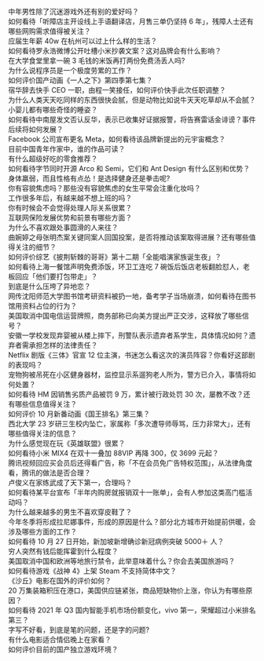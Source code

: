 中年男性除了沉迷游戏外还有别的爱好吗？  
如何看待「听障店主开设线上手语翻译店，月售三单仍坚持 6 年」，残障人士还有哪些网购需求值得被关注？  
应届生年薪 40w 在杭州可以过上什么样的生活？  
如何看待罗永浩微博公开吐槽小米抄袭文案？这对品牌会有什么影响？  
在大学食堂里拿一碗 3 毛钱的米饭再打两份免费汤丢人吗?  
为什么说程序员是一个极度劳累的工作？  
如何评价国产动画《一人之下》第四季第七集？  
宿华辞去快手 CEO 一职，由程一笑接任，如何评价快手此次任职调整？  
为什么人类天天吃同样的东西很快会腻，但是动物比如说牛天天吃草却从不会腻？  
小婴儿都有哪些奇怪的睡姿？  
如何看待中南屋发文否认反华，表示已收集好证据报警，将告赛雷话金诽谤？事件后续将如何发展？  
Facebook 公司宣布更名 Meta，如何看待该品牌新提出的元宇宙概念？  
目前中国青年作家中，谁的作品可读？  
有什么超级好吃的零食推荐？  
如何看待字节同时开源 Arco 和 Semi，它们和 Ant Design 有什么区别和优势？  
身体羸弱，而且性格有点怂！是选择健身还是拳击呢?  
你有容貌焦虑吗？那些没有容貌焦虑的女生平常会注重化妆吗？  
工作很多年后，有越来越不想上班的吗？  
你有时候会不会觉得处理人际关系很累？  
互联网保险发展优势和前景有哪些方面？  
为什么不喜欢跟处事圆滑的人来往？  
曲婉婷之母张明杰案关键同案人回国投案，是否将推动该案取得进展？还有哪些值得关注的细节？  
如何评价综艺《披荆斩棘的哥哥》第十二期「全能唱演家族诞生夜」？  
如何看待上海一餐馆声明免费添饭，环卫工连吃 7 碗饭后饭店老板翻脸怼人，老板回应「他们要打包带走」？  
到底是什么压垮了异地恋？  
网传沈阳师范大学图书馆考研资料被扔一地，备考学子当场崩溃，如何看待在图书馆用资料占位的行为？  
美国取消中国电信运营牌照，商务部称已向美方提出严正交涉，这释放了哪些信号？  
安徽一学校发现弃婴被从楼上摔下，刑警队表示遗弃者系学生，具体情况如何？遗弃者需承担怎样的法律责任？  
Netflix 剧版《三体》官宣 12 位主演，书迷怎么看这次的演员阵容？你看好这部剧的表现吗？  
宠物狗被吊死在小区健身器材，监控显示系遛狗老人所为，警方已介入，事情将如何处置？  
如何看待 HM 因销售劣质产品被罚 9 万，累计被行政处罚 30 次，屡教不改？还有哪些信息值得关注？  
如何评价 10 月新番动画《国王排名》第三集？  
西北大学 23 岁研三生校内坠亡，家属称「多次遭导师辱骂，压力非常大」，还有哪些值得关注的信息？  
为什么感觉现在玩《英雄联盟》很累？  
如何看待小米 MIX4 在双十一叠加 88VIP 再降 300，仅 3699 元起？  
腾讯视频回应买会员后还得看广告，称「不在会员免广告特权范围」，从法律角度看，腾讯的做法是否合理？  
卢俊义在家练武成了天下第一，合理吗？  
如何看待某平台宣布「半年内购房就报销双十一账单」，会有人参加这类高门槛活动吗？  
为什么越来越多的男生不喜欢穿皮鞋了？  
今年冬季将形成拉尼娜事件，形成的原因是什么？部分北方城市开始提前供暖，会涉及哪些方面的工作？  
如何看待 10 月 27 日开始，新加坡新增确诊新冠病例突破 5000＋ 人？  
穷人突然有钱后能挥霍到什么程度？  
美国取消中国和欧洲等地旅行禁令，此举意味着什么？你会去美国旅游吗？  
如何看待游戏《战神 4》上架 Steam 不支持简体中文？  
《沙丘》电影在国外的评价如何？  
20 万集装箱积压在港口，美国供应链紧张，商品短缺物价上涨，你认为有哪些原因？  
如何看待 2021 年 Q3 国内智能手机市场份额变化，vivo 第一，荣耀超过小米排名第三？  
字写不好看，到底是笔的问题，还是字的问题?  
有什么电影适合情侣晚上在家看？  
如何评价目前的国产独立游戏环境？  
